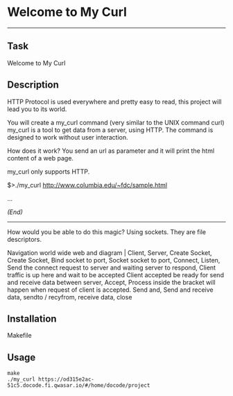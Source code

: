# Welcome to My Curl
***

## Task
Welcome to My Curl

## Description
HTTP Protocol is used everywhere and pretty easy to read, this project will lead you to its world.

You will create a my_curl command (very similar to the UNIX command curl)
my_curl is a tool to get data from a server, using HTTP. The command is designed to work without user interaction.

How does it work?
You send an url as parameter and it will print the html content of a web page.

my_curl only supports HTTP.

$>./my_curl http://www.columbia.edu/~fdc/sample.html
<!DOCTYPE HTML>
<html lang="en">
<head>
...
<p>
<i>(End)</i>

<hr>
</body>  <!-- close the <body> begun above -->
</html>  <!-- close the <html> begun above -->
How would you be able to do this magic?
Using sockets. They are file descriptors.

Navigation world wide web and diagram | Client, Server, Create Socket, Create Socket, Bind socket to port, Socket socket to port, Connect, Listen, Send the connect request to server and waiting server to respond, Client traffic is up here and wait to be accepted Client accepted be ready for send and receive data between server, Accept, Process inside the bracket will happen when request of client is accepted. Send and, Send and receive data, sendto / recyfrom, receive data, close

## Installation
Makefile

## Usage

```
make
./my_curl https://od315e2ac-51c5.docode.fi.qwasar.io/#/home/docode/project
```
